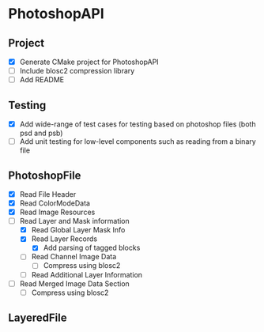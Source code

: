 # PhotoshopAPI

## Project

- [X] Generate CMake project for PhotoshopAPI
- [ ] Include blosc2 compression library
- [ ] Add README

## Testing

- [X] Add wide-range of test cases for testing based on photoshop files (both psd and psb)
- [ ] Add unit testing for low-level components such as reading from a binary file
 
## PhotoshopFile

- [X] Read File Header
- [X] Read ColorModeData
- [X] Read Image Resources
- [ ] Read Layer and Mask information
    - [X] Read Global Layer Mask Info
    - [X] Read Layer Records
        - [X] Add parsing of tagged blocks 
    - [ ] Read Channel Image Data
        - [ ] Compress using blosc2
    - [ ] Read Additional Layer Information
- [ ] Read Merged Image Data Section
    - [ ] Compress using blosc2

## LayeredFile